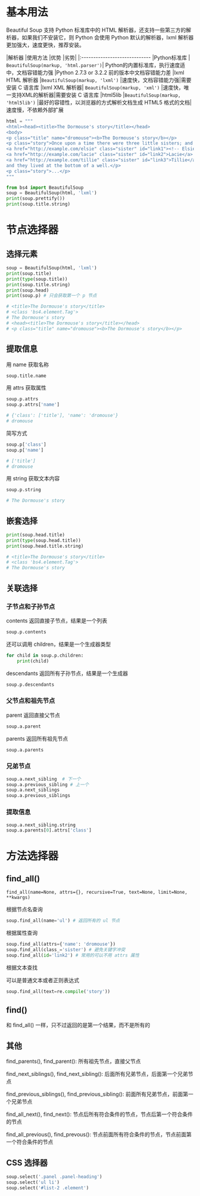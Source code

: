 # 基本用法

Beautiful Soup 支持 Python 标准库中的 HTML 解析器，还支持一些第三方的解析器，如果我们不安装它，则 Python 会使用  Python 默认的解析器，lxml 解析器更加强大，速度更快，推荐安装。

|解析器	|使用方法	|优势	|劣势|
|:-----------------------------
|Python标准库	| `BeautifulSoup(markup, 'html.parser')`|	Python的内置标准库，执行速度适中，文档容错能力强 |Python 2.7.3 or 3.2.2 前的版本中文档容错能力差
|lxml HTML 解析器	|`BeautifulSoup(markup, 'lxml')`	|速度快，文档容错能力强|需要安装 C 语言库
|lxml XML 解析器|	`BeautifulSoup(markup, 'xml')`	|速度快，唯一支持XML的解析器|需要安装 C 语言库
|html5lib	|`BeautifulSoup(markup, 'html5lib')`	|最好的容错性，以浏览器的方式解析文档生成 HTML5 格式的文档|速度慢，不依赖外部扩展

``` python
html = """
<html><head><title>The Dormouse's story</title></head>
<body>
<p class="title" name="dromouse"><b>The Dormouse's story</b></p>
<p class="story">Once upon a time there were three little sisters; and their names were
<a href="http://example.com/elsie" class="sister" id="link1"><!-- Elsie --></a>,
<a href="http://example.com/lacie" class="sister" id="link2">Lacie</a> and
<a href="http://example.com/tillie" class="sister" id="link3">Tillie</a>;
and they lived at the bottom of a well.</p>
<p class="story">...</p>
"""

from bs4 import BeautifulSoup
soup = BeautifulSoup(html, 'lxml')
print(soup.prettify())
print(soup.title.string)
```

# 节点选择器

## 选择元素

``` python
soup = BeautifulSoup(html, 'lxml')
print(soup.title)
print(type(soup.title))
print(soup.title.string)
print(soup.head)
print(soup.p) # 只会获取第一个 p 节点

# <title>The Dormouse's story</title>
# <class 'bs4.element.Tag'>
# The Dormouse's story
# <head><title>The Dormouse's story</title></head>
# <p class="title" name="dromouse"><b>The Dormouse's story</b></p>
```

## 提取信息

用 name 获取名称

``` python
soup.title.name
```

用 attrs 获取属性

``` python
soup.p.attrs
soup.p.attrs['name']

# {'class': ['title'], 'name': 'dromouse'}
# dromouse
```

简写方式

``` python
soup.p['class']
soup.p['name']

# ['title']
# dromouse
```

用 string 获取文本内容

``` python
soup.p.string

# The Dormouse's story
```

## 嵌套选择

``` python
print(soup.head.title)
print(type(soup.head.title))
print(soup.head.title.string)

# <title>The Dormouse's story</title>
# <class 'bs4.element.Tag'>
# The Dormouse's story
```

## 关联选择

### 子节点和子孙节点

contents 返回直接子节点，结果是一个列表

``` python
soup.p.contents
```

还可以调用 children，结果是一个生成器类型

``` python
for child in soup.p.children:
    print(child)
```

descendants 返回所有子孙节点，结果是一个生成器

``` python
soup.p.descendants
```

### 父节点和祖先节点

parent 返回直接父节点

``` python
soup.a.parent
```

parents 返回所有祖先节点

``` python
soup.a.parents
```

### 兄弟节点

``` python
soup.a.next_sibling  # 下一个
soup.a.previous_sibling # 上一个
soup.a.next_siblings
soup.a.previous_siblings
```

### 提取信息

``` python
soup.a.next_sibling.string
soup.a.parents[0].attrs['class']
```

# 方法选择器

## find_all()

`find_all(name=None, attrs={}, recursive=True, text=None, limit=None, **kwargs)`

根据节点名查询

``` python
soup.find_all(name='ul') # 返回所有的 ul 节点
```

根据属性查询

``` python
soup.find_all(attrs={'name': 'dromouse'})
soup.find_all(class_='sister') # 避免关键字冲突
soup.find_all(id='link2') # 常用的可以不用 attrs 属性
```

根据文本查找

可以是普通文本或者正则表达式

``` python
soup.find_all(text=re.compile('story'))
```

## find()

和 find_all() 一样，只不过返回的是第一个结果，而不是所有的

## 其他

find_parents(), find_parent(): 所有祖先节点，直接父节点

find_next_siblings(), find_next_sibling(): 后面所有兄弟节点，后面第一个兄弟节点

find_previous_siblings(), find_previous_sibling(): 前面所有兄弟节点，前面第一个兄弟节点

find_all_next(), find_next(): 节点后所有符合条件的节点，节点后第一个符合条件的节点

find_all_previous(), find_prevous(): 节点前面所有符合条件的节点，节点前面第一个符合条件的节点

## CSS 选择器

``` python
soup.select('.panel .panel-heading')
soup.select('ul li')
soup.select('#list-2 .element')
```